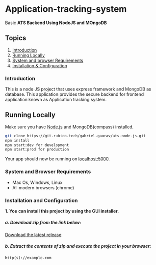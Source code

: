 # Application-tracking-system
Basic **ATS Backend Using NodeJS and MOngoDB** 

## Topics
1. [Introduction](#introduction)
2. [Running Locally](#running-locally)
3. [System and browser Requirements](#system-and-browser-requirements)
4. [Installation & Configuration](#installation-and-configuration)

### Introduction
This is a node JS project that uses express framework and MongoDB as database. This application provides the secure backend for frontend application known as Application tracking system.

## Running Locally

Make sure you have [Node.js](http://nodejs.org/) and MongoDB(compass) installed.

```sh
git clone https://git.rubico.tech/gabriel.gaurav/ats-node-js.git
npm install
npm start:dev for development
npm start:prod for production
```

Your app should now be running on [localhost:5000](http://127.0.0.1:localhost:5000/).

### System and Browser Requirements
- Mac Os, Windows, Linux
- All modern browsers (chrome)

### Installation and Configuration
**1. You can install this project by using the GUI installer.**

##### a. Download zip from the link below:

[Download the latest release](https://git.rubico.tech/gabriel.gaurav/ats-node-js.git)

##### b. Extract the contents of zip and execute the project in your browser:

~~~
http(s)://example.com
~~~





